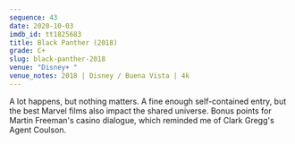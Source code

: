 ```yaml
---
sequence: 43
date: 2020-10-03
imdb_id: tt1825683
title: Black Panther (2018)
grade: C+
slug: black-panther-2018
venue: "Disney+ "
venue_notes: 2018 | Disney / Buena Vista | 4k
---
```


A lot happens, but nothing matters. A fine enough self-contained entry, but the best Marvel films also impact the shared universe. Bonus points for Martin Freeman's casino dialogue, which reminded me of Clark Gregg's Agent Coulson.
